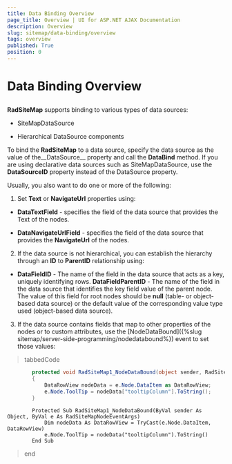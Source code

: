```yaml
---
title: Data Binding Overview
page_title: Overview | UI for ASP.NET AJAX Documentation
description: Overview
slug: sitemap/data-binding/overview
tags: overview
published: True
position: 0
---
```


# Data Binding Overview



## 

__RadSiteMap__ supports binding to various types of data sources:

* SiteMapDataSource

* Hierarchical DataSource components

To bind the __RadSiteMap__ to a data source, specify the data source as the value of the__DataSource__ property and call the __DataBind__ method. If you are using declarative data sources such as SiteMapDataSource, use the __DataSourceID__ property instead of the DataSource property.

Usually, you also want to do one or more of the following:

1. Set __Text__ or __NavigateUrl__ properties using:

* __DataTextField__ - specifies the field of the data source that provides the Text of the nodes.

* __DataNavigateUrlField__ - specifies the field of the data source that provides the __NavigateUrl__ of the nodes.

2. If the data source is not hierarchical, you can establish the hierarchy through an __ID__ to __ParentID__ relationship using:

* __DataFieldID__ - The name of the field in the data source that acts as a key, uniquely identifying rows. __DataFieldParentID__ - The name of the field in the data source that identifies the key field value of the parent node. The value of this field for root nodes should be __null__ (table- or object-based data source) or the default value of the corresponding value type used (object-based data source).

3. If the data source contains fields that map to other properties of the nodes or to custom attributes, use the [NodeDataBound]({%slug sitemap/server-side-programming/nodedatabound%}) event to set those values:



>tabbedCode

````C#
	    protected void RadSiteMap1_NodeDataBound(object sender, RadSiteMapNodeEventArgs e) 
	    { 
	        DataRowView nodeData = e.Node.DataItem as DataRowView; 
	        e.Node.ToolTip = nodeData["tooltipColumn"].ToString(); 
	    }
````



````VB.NET
	    Protected Sub RadSiteMap1_NodeDataBound(ByVal sender As Object, ByVal e As RadSiteMapNodeEventArgs)
	        Dim nodeData As DataRowView = TryCast(e.Node.DataItem, DataRowView)
	        e.Node.ToolTip = nodeData("tooltipColumn").ToString()
	    End Sub
````


>end
